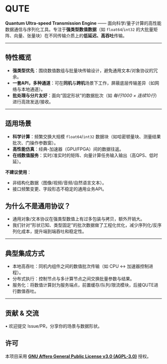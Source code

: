 # QUTE

**Quantum Ultra-speed Transmission Engine** —— 面向科学/量子计算的高性能数据通信与序列化工具。专注于**强类型数值数据**（如 `float64`/`int32` 的大批量矩阵、向量、张量块）在不同传输介质上的**低延迟、高吞吐**传输。

---

## 特性概览

- **强类型优先**：围绕数值数组与批量块传输设计，避免通用文本/对象协议的冗余。
- **一套API，多种通道**：可在**同机**与**跨机**场景下工作，屏蔽底层传输差异（如网络与本地通道）。
- **批处理与分片友好**：面向“固定形状”的数据批次（如 *每行1000 × 连续10行*）进行高效发送/接收。

---

## 适用场景

- **科学计算**：频繁交换大规模 `float64`/`int32` 数据块（如哈密顿量块、测量结果批次、门操作参数窗）。
- **高性能仿真**：经典-加速器（GPU/FPGA）间的数据往返。
- **在线数值服务**：实时/准实时的矩阵、向量计算任务输入输出（高QPS、低时延）。

**不建议使用**：

- 非结构化数据（图像/视频/音频/自然语言文本）。
- 接口频繁变更、字段形态不稳定的通用业务API。

## 为什么不是通用协议？

- 通用对象/文本协议在强类型数值上有过多包装与拷贝，额外开销大。
- 我们针对“形状已知、类型固定”的批次数据做了工程化优化，减少序列化/反序列化成本，提升端到端吞吐和稳定性。

---

## 典型集成方式

- 本地高吞吐：同机内组件之间的数值批次传输（如 CPU ↔ 加速器控制进程）。
- 分布式执行：控制节点与多计算节点之间交换批量参数与结果。
- 服务化：将数值计算封为服务端点，前置缓存/队列/限流模块，后接QUTE进行数值吞吐。

---

## 贡献 & 交流

 • 欢迎提交 Issue/PR，分享你的场景与数据形状。

## 许可

本项目采用 **[GNU Affero General Public License v3.0 (AGPL-3.0)](https://www.gnu.org/licenses/agpl-3.0.html)** 授权。
